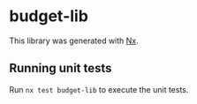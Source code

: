 # budget-lib

This library was generated with [Nx](https://nx.dev).

## Running unit tests

Run `nx test budget-lib` to execute the unit tests.
